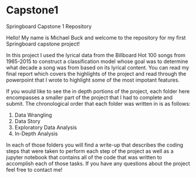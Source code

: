 # Capstone1
Springboard Capstone 1 Repository

Hello! My name is Michael Buck and welcome to the repository for my first Springboard capstone project!

In this project I used the lyrical data from the Billboard Hot 100 songs from 1965-2015 to construct a classification model whose goal was to determine what decade a song was from based on its lyrical content. You can read my final report which covers the highlights of the project and read through the powerpoint that I wrote to highlight some of the most impotant features. 

If you would like to see the in depth portions of the project, each folder here encompasses a smaller part of the project that I had to complete and submit. The chronological order that each folder was written in is as follows:
1. Data Wrangling
2. Data Story
3. Exploratory Data Analysis
4. In-Depth Analysis

In each of those folders you will find a write-up that describes the coding steps that were taken to perform each step of the project as well as a jupyter notebook that contains all of the code that was written to accomplish each of those tasks. If you have any questions about the project feel free to contact me!
